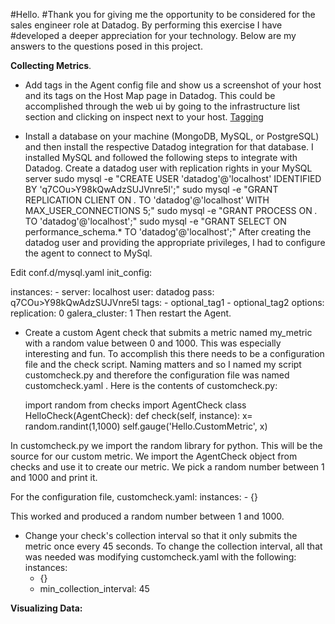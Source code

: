 #Hello.
#Thank you for giving me the opportunity to be considered for the sales engineer role at Datadog.  By performing this exercise I have #developed a deeper appreciation for your technology.  Below are my answers to the questions posed in this project.

**Collecting Metrics**.
*   Add tags in the Agent config file and show us a screenshot of your host and its tags on the Host Map page in Datadog.
This could be accomplished through the web ui by going to the infrastructure list section and clicking on inspect next to your host.
[Tagging](https://drive.google.com/file/d/1ZDU6rm9q3nSaRovjycLhCZMCbnfCEMf7/view?usp=sharing)

* Install a database on your machine (MongoDB, MySQL, or PostgreSQL) and then install the respective Datadog integration for that database.
I installed MySQL and followed the following steps to integrate with Datadog.
Create a datadog user with replication rights in your MySQL server
  sudo mysql -e "CREATE USER 'datadog'@'localhost' IDENTIFIED BY 'q7COu>Y98kQwAdzSUJVnre5l';"
  sudo mysql -e "GRANT REPLICATION CLIENT ON *.* TO 'datadog'@'localhost' WITH MAX_USER_CONNECTIONS 5;"
  sudo mysql -e "GRANT PROCESS ON *.* TO 'datadog'@'localhost';"
  sudo mysql -e "GRANT SELECT ON performance_schema.* TO 'datadog'@'localhost';"
After creating the datadog user and providing the appropriate privileges, I had to configure the agent to connect to MySql.

Edit conf.d/mysql.yaml
  init_config:

  instances:
    - server: localhost
      user: datadog
      pass: q7COu>Y98kQwAdzSUJVnre5l
      tags:
          - optional_tag1
          - optional_tag2
      options:
          replication: 0
          galera_cluster: 1
Then restart the Agent.

* Create a custom Agent check that submits a metric named my_metric with a random value between 0 and 1000.
This was especially interesting and fun.  To accomplish this there needs to be a configuration file and the check script.  Naming matters and so I named my script customcheck.py and therefore the configuration file was named customcheck.yaml .  Here is the contents of customcheck.py:

  import random
  from checks import AgentCheck
  class HelloCheck(AgentCheck):
      def check(self, instance):
          x= random.randint(1,1000)
          self.gauge('Hello.CustomMetric', x)

In customcheck.py we import the random library for python.  This will be the source for our custom metric.  We import the AgentCheck 
object from checks and use it to create our metric.  We pick a random number between 1 and 1000 and print it.

For the configuration file, customcheck.yaml:
  instances:
    - {}

This worked and produced a random number between 1 and 1000.

*  Change your check's collection interval so that it only submits the metric once every 45 seconds.
To change the collection interval, all that was needed was modifying customcheck.yaml with the following:
  instances:
    - {}
    - min_collection_interval: 45

**Visualizing Data:**





